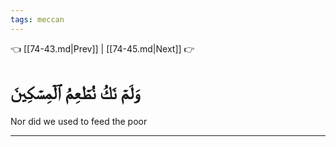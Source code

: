 ```yaml
---
tags: meccan
---
```


👈 [[74-43.md|Prev]] | [[74-45.md|Next]] 👉

# وَلَمۡ نَكُ نُطۡعِمُ ٱلۡمِسۡكِينَ

Nor did we used to feed the poor

---

